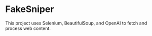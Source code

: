 # FakeSniper

This project uses Selenium, BeautifulSoup, and OpenAI to fetch and process web content.
